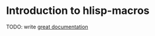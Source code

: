 # Introduction to hlisp-macros

TODO: write [great documentation](http://jacobian.org/writing/great-documentation/what-to-write/)
